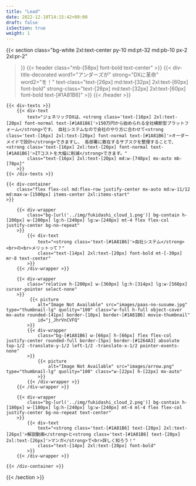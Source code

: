 ```yaml
---
title: "Lead"
date: 2022-12-10T14:15:42+09:00
draft: false
isSection: true
weight: 1
---
```


{{< section
    class="bg-white 2xl:text-center py-10 md:pt-32 md:pb-10 px-2 2xl:pr-2"
>}}
    {{< header
        class="mb-[58px] font-bold text-center"
    >}}
        {{< div-title-decorated
            word1="アンダーズが"
            strong="DXに革命"
            word2="を！"
            text-class="text-[26px] md:text-[32px] 2xl:text-[60px] font-bold"
            strong-class="text-[26px] md:text-[32px] 2xl:text-[60px] font-bold text-[#1A81B6]"
        >}}
    {{< /header >}}

    {{< div-texts >}}
        {{< div-text
            text="ジェネリックDXは、<strong class='text-[16px] 2xl:text-[20px] font-normal text-[#1A81B6]'>150万円から始められる全社横断型プラットフォーム</strong>です。 自社システムなので会社のやり方に合わせて<strong class='text-[16px] 2xl:text-[20px] font-normal text-[#1A81B6]'>オーダーメイドで設計</strong>できますし、 各部署に散在するサブスクを整理することで、<strong class='text-[16px] 2xl:text-[20px] font-normal text-[#1A81B6]'>ITコストを大幅に削減</strong>できます。"
            class="text-[16px] 2xl:text-[20px] md:w-[748px] mx-auto mb-[78px]"
        >}}
    {{< /div-texts >}}

    {{< div-container
        class="flex flex-col md:flex-row justify-center mx-auto md:w-11/12 md:max-w-[1500px] items-center 2xl:items-start"
    >}}

        {{< div-wrapper
            class="bg-[url('../img/fukidashi_cloud_1.png')] bg-contain h-[200px] w-[200px] lg:h-[240px] lg:w-[240px] mt-4 flex flex-col justify-center bg-no-repeat"
        >}}
            {{< div-text
                text="<strong class='text-[#1A81B6]'>自社システム</strong><br>の<br>メリットって？"
                class="text-[14px] 2xl:text-[20px] font-bold mt-[-30px] mr-8 text-center"
            >}}
        {{< /div-wrapper >}}

        {{< div-wrapper
            class="relative h-[200px] w-[360px] lg:h-[314px] lg:w-[560px] cursor-pointer select-none"
        >}}
             {{< picture
                alt="Image Not Available" src="images/paas-no-susume.jpg" type="thumbnail-lg" quolity="100" class="w-full h-full object-cover mx-auto rounded-[41px] border-[10px] border-[#1A81B6] movie-thumbnail"
                id="j_JhrVnCVFQ"
            >}}
            {{< div-wrapper
                class="bg-[#1A81B6] w-[66px] h-[66px] flex flex-col justify-center rounded-full border-[5px] border-[#1264A3] absolute top-1/2 -translate-y-1/2 left-1/2 -translate-x-1/2 pointer-events-none"
            >}}
                {{< picture
                    alt="Image Not Available" src="images/arrow.png" type="thumbnail-lg" quolity="100" class="w-[22px] h-[22px] mx-auto"
                >}}
            {{< /div-wrapper >}}
        {{< /div-wrapper >}}

        {{< div-wrapper
            class="bg-[url('../img/fukidashi_cloud_2.png')] bg-contain h-[180px] w-[180px] lg:h-[240px] lg:w-[240px] mt-4 ml-4 flex flex-col justify-center bg-no-repeat text-center"
        >}}
            {{< div-text
                text="<strong class='text-[#1A81B6] text-[20px] 2xl:text-[26px]'>解説動画</strong>と<strong class='text-[#1A81B6] text-[20px] 2xl:text-[26px]'>マンガ</strong>で<br>詳しく知ろう！"
                class="text-[14px] 2xl:text-[20px] font-bold"
            >}}
        {{< /div-wrapper >}}

    {{< /div-container >}}
{{< /section >}}
